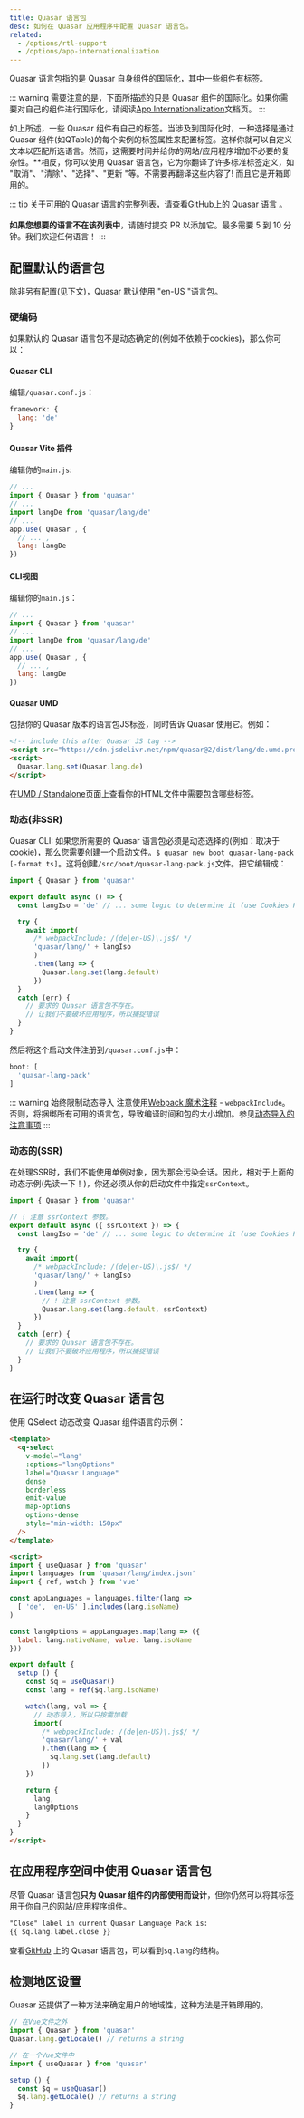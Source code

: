 ```yaml
---
title: Quasar 语言包
desc: 如何在 Quasar 应用程序中配置 Quasar 语言包。
related:
  - /options/rtl-support
  - /options/app-internationalization
---
```

 Quasar 语言包指的是 Quasar 自身组件的国际化，其中一些组件有标签。

::: warning
需要注意的是，下面所描述的只是 Quasar 组件的国际化。如果你需要对自己的组件进行国际化，请阅读[App Internationalization](/options/app-internationalization)文档页。
:::

如上所述，一些 Quasar 组件有自己的标签。当涉及到国际化时，一种选择是通过 Quasar 组件(如QTable)的每个实例的标签属性来配置标签。这样你就可以自定义文本以匹配所选语言。然而，这需要时间并给你的网站/应用程序增加不必要的复杂性。**相反，你可以使用 Quasar 语言包，它为你翻译了许多标准标签定义，如 "取消"、"清除"、"选择"、"更新 "等。不需要再翻译这些内容了! 而且它是开箱即用的。

::: tip
关于可用的 Quasar 语言的完整列表，请查看[GitHub上的 Quasar 语言](https://github.com/quasarframework/quasar/tree/dev/ui/lang) 。
<br><br>**如果您想要的语言不在该列表中**，请随时提交 PR 以添加它。最多需要 5 到 10 分钟。我们欢迎任何语言！
:::

## 配置默认的语言包

除非另有配置(见下文)，Quasar 默认使用 "en-US "语言包。

### 硬编码
如果默认的 Quasar 语言包不是动态确定的(例如不依赖于cookies)，那么你可以：

#### Quasar CLI
编辑`/quasar.conf.js`：

```js
framework: {
  lang: 'de'
}
```

#### Quasar Vite 插件
编辑你的`main.js`:

```js
// ...
import { Quasar } from 'quasar'
// ...
import langDe from 'quasar/lang/de'
// ...
app.use( Quasar , {
  // ... ,
  lang: langDe
})
```

#### CLI视图
编辑你的`main.js`：

```js
// ...
import { Quasar } from 'quasar'
// ...
import langDe from 'quasar/lang/de'
// ...
app.use( Quasar , {
  // ... ,
  lang: langDe
})
```

#### Quasar UMD
包括你的 Quasar 版本的语言包JS标签，同时告诉 Quasar 使用它。例如：

```html
<!-- include this after Quasar JS tag -->
<script src="https://cdn.jsdelivr.net/npm/quasar@2/dist/lang/de.umd.prod.js"></script>
<script>
  Quasar.lang.set(Quasar.lang.de)
</script>
```

在[UMD / Standalone](/start/umd)页面上查看你的HTML文件中需要包含哪些标签。

### 动态(非SSR)
Quasar CLI: 如果您所需要的 Quasar 语言包必须是动态选择的(例如：取决于cookie)，那么您需要创建一个启动文件。`$ quasar new boot quasar-lang-pack [-format ts]`。这将创建`/src/boot/quasar-lang-pack.js`文件。把它编辑成：

```js
import { Quasar } from 'quasar'

export default async () => {
  const langIso = 'de' // ... some logic to determine it (use Cookies Plugin?)

  try {
    await import(
      /* webpackInclude: /(de|en-US)\.js$/ */
      'quasar/lang/' + langIso
      )
      .then(lang => {
        Quasar.lang.set(lang.default)
      })
  }
  catch (err) {
    // 要求的 Quasar 语言包不存在。
    // 让我们不要破坏应用程序，所以捕捉错误
  }
}
```

然后将这个启动文件注册到`/quasar.conf.js`中：

```js
boot: [
  'quasar-lang-pack'
]
```

::: warning 始终限制动态导入
注意使用[Webpack 魔术注释](https://webpack.js.org/api/module-methods/#magic-comments) - `webpackInclude`。否则，将捆绑所有可用的语言包，导致编译时间和包的大小增加。参见[动态导入的注意事项](https://quasar.dev/quasar-cli/lazy-loading#Caveat-for-dynamic-imports)
:::

### 动态的(SSR)
在处理SSR时，我们不能使用单例对象，因为那会污染会话。因此，相对于上面的动态示例(先读一下！)，你还必须从你的启动文件中指定`ssrContext`。

```js
import { Quasar } from 'quasar'

// ! 注意 ssrContext 参数。
export default async ({ ssrContext }) => {
  const langIso = 'de' // ... some logic to determine it (use Cookies Plugin?)

  try {
    await import(
      /* webpackInclude: /(de|en-US)\.js$/ */
      'quasar/lang/' + langIso
      )
      .then(lang => {
        // ! 注意 ssrContext 参数。
        Quasar.lang.set(lang.default, ssrContext)
      })
  }
  catch (err) {
    // 要求的 Quasar 语言包不存在。
    // 让我们不要破坏应用程序，所以捕捉错误
  }
}
```

## 在运行时改变 Quasar 语言包
使用 QSelect 动态改变 Quasar 组件语言的示例：

```html
<template>
  <q-select
    v-model="lang"
    :options="langOptions"
    label="Quasar Language"
    dense
    borderless
    emit-value
    map-options
    options-dense
    style="min-width: 150px"
  />
</template>

<script>
import { useQuasar } from 'quasar'
import languages from 'quasar/lang/index.json'
import { ref, watch } from 'vue'

const appLanguages = languages.filter(lang =>
  [ 'de', 'en-US' ].includes(lang.isoName)
)

const langOptions = appLanguages.map(lang => ({
  label: lang.nativeName, value: lang.isoName
}))

export default {
  setup () {
    const $q = useQuasar()
    const lang = ref($q.lang.isoName)

    watch(lang, val => {
      // 动态导入，所以只按需加载
      import(
        /* webpackInclude: /(de|en-US)\.js$/ */
        'quasar/lang/' + val
        ).then(lang => {
          $q.lang.set(lang.default)
        })
    })

    return {
      lang,
      langOptions
    }
  }
}
</script>
```

## 在应用程序空间中使用 Quasar 语言包
尽管 Quasar 语言包**只为 Quasar 组件的内部使用而设计**，但你仍然可以将其标签用于你自己的网站/应用程序组件。

```html
"Close" label in current Quasar Language Pack is:
{{ $q.lang.label.close }}
```

查看[GitHub](https://github.com/quasarframework/quasar/tree/dev/ui/lang) 上的 Quasar 语言包，可以看到`$q.lang`的结构。

## 检测地区设置
 Quasar 还提供了一种方法来确定用户的地域性，这种方法是开箱即用的。

```js
// 在Vue文件之外
import { Quasar } from 'quasar'
Quasar.lang.getLocale() // returns a string

// 在一个Vue文件中
import { useQuasar } from 'quasar'

setup () {
  const $q = useQuasar()
  $q.lang.getLocale() // returns a string
}
```
